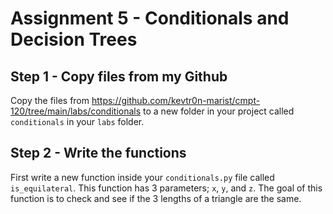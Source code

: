 # Assignment 5 - Conditionals and Decision Trees

## Step 1 - Copy files from my Github

Copy the files from https://github.com/kevtr0n-marist/cmpt-120/tree/main/labs/conditionals to a new folder in your project called `conditionals` in your `labs` folder.

## Step 2 - Write the functions

First write a new function inside your `conditionals.py` file called `is_equilateral`. This function has 3 parameters; `x`, `y`, and `z`. The goal of this function is to check and see if the 3 lengths of a triangle are the same.